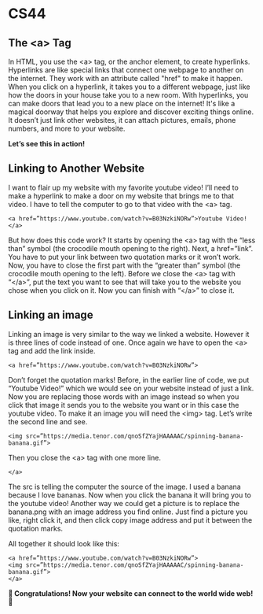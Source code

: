 
# CS44

## The &lt;a> Tag
In HTML, you use the &lt;a> tag, or the anchor element, to create hyperlinks. Hyperlinks are like special links that connect one webpage to another on the internet. They work with an attribute called "href" to make it happen. When you click on a hyperlink, it takes you to a different webpage, just like how the doors in your house take you to a new room. With hyperlinks, you can make doors that lead you to a new place on the internet! It's like a magical doorway that helps you explore and discover exciting things online. It doesn’t just link other websites, it can attach pictures, emails, phone numbers, and more to your website.

**Let’s see this in action!**

## Linking to Another Website
I want to flair up my website with my favorite youtube video! I’ll need to make a hyperlink to make a door on my website that brings me to that video. I have to tell the computer to go to that video with the &lt;a> tag. 

	<a href=”https://www.youtube.com/watch?v=B03NzkiNORw”>Youtube Video!</a>

But how does this code work? It starts by opening the &lt;a> tag with the “less than” symbol (the crocodile mouth opening to the right). Next, a href=”link”. You have to put your link between two quotation marks or it won’t work. Now, you have to close the first part with the “greater than” symbol (the crocodile mouth opening to the left). Before we close the &lt;a> tag with “&lt;/a>”, put the text you want to see that will take you to the website you chose when you click on it. Now you can finish with “&lt;/a>” to close it.

## Linking an image
Linking an image is very similar to the way we linked a website. However it is three lines of code instead of one. Once again we have to open the &lt;a> tag and add the link inside.

	<a href=”https://www.youtube.com/watch?v=B03NzkiNORw”>

Don’t forget the quotation marks!
Before, in the earlier line of code, we put “Youtube Video!” which we would see on your website instead of just a link. Now you are replacing those words with an image instead so when you click that image it sends you to the website you want or in this case the youtube video. To make it an image you will need the &lt;img> tag. Let’s write the second line and see.

	<img src=”https://media.tenor.com/qnoSfZYajHAAAAAC/spinning-banana-banana.gif”>

Then you close the &lt;a> tag with one more line.

	</a>

The src is telling the computer the source of the image. I used a banana because I love bananas. Now when you click the banana it will bring you to the youtube video! Another way we could get a picture is to replace the banana.png with an image address you find online. Just find a picture you like, right click it, and then click copy image address and put it between the quotation marks.

All together it should look like this:

	<a href=”https://www.youtube.com/watch?v=B03NzkiNORw”>
	<img src=”https://media.tenor.com/qnoSfZYajHAAAAAC/spinning-banana-banana.gif”>
	</a>

**:tada: Congratulations! Now your website can connect to the world wide web! :tada:**
